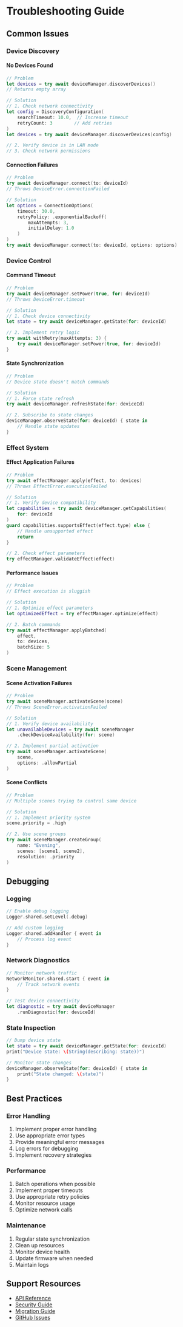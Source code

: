# Troubleshooting Guide

## Common Issues

### Device Discovery

#### No Devices Found
```swift
// Problem
let devices = try await deviceManager.discoverDevices()
// Returns empty array

// Solution
// 1. Check network connectivity
let config = DiscoveryConfiguration(
    searchTimeout: 10.0,  // Increase timeout
    retryCount: 3        // Add retries
)
let devices = try await deviceManager.discoverDevices(config)

// 2. Verify device is in LAN mode
// 3. Check network permissions
```

#### Connection Failures
```swift
// Problem
try await deviceManager.connect(to: deviceId)
// Throws DeviceError.connectionFailed

// Solution
let options = ConnectionOptions(
    timeout: 30.0,
    retryPolicy: .exponentialBackoff(
        maxAttempts: 3,
        initialDelay: 1.0
    )
)
try await deviceManager.connect(to: deviceId, options: options)
```

### Device Control

#### Command Timeout
```swift
// Problem
try await deviceManager.setPower(true, for: deviceId)
// Throws DeviceError.timeout

// Solution
// 1. Check device connectivity
let state = try await deviceManager.getState(for: deviceId)

// 2. Implement retry logic
try await withRetry(maxAttempts: 3) {
    try await deviceManager.setPower(true, for: deviceId)
}
```

#### State Synchronization
```swift
// Problem
// Device state doesn't match commands

// Solution
// 1. Force state refresh
try await deviceManager.refreshState(for: deviceId)

// 2. Subscribe to state changes
deviceManager.observeState(for: deviceId) { state in
    // Handle state updates
}
```

### Effect System

#### Effect Application Failures
```swift
// Problem
try await effectManager.apply(effect, to: devices)
// Throws EffectError.executionFailed

// Solution
// 1. Verify device compatibility
let capabilities = try await deviceManager.getCapabilities(
    for: deviceId
)
guard capabilities.supportsEffect(effect.type) else {
    // Handle unsupported effect
    return
}

// 2. Check effect parameters
try effectManager.validateEffect(effect)
```

#### Performance Issues
```swift
// Problem
// Effect execution is sluggish

// Solution
// 1. Optimize effect parameters
let optimizedEffect = try effectManager.optimize(effect)

// 2. Batch commands
try await effectManager.applyBatched(
    effect,
    to: devices,
    batchSize: 5
)
```

### Scene Management

#### Scene Activation Failures
```swift
// Problem
try await sceneManager.activateScene(scene)
// Throws SceneError.activationFailed

// Solution
// 1. Verify device availability
let unavailableDevices = try await sceneManager
    .checkDeviceAvailability(for: scene)

// 2. Implement partial activation
try await sceneManager.activateScene(
    scene,
    options: .allowPartial
)
```

#### Scene Conflicts
```swift
// Problem
// Multiple scenes trying to control same device

// Solution
// 1. Implement priority system
scene.priority = .high

// 2. Use scene groups
try await sceneManager.createGroup(
    name: "Evening",
    scenes: [scene1, scene2],
    resolution: .priority
)
```

## Debugging

### Logging
```swift
// Enable debug logging
Logger.shared.setLevel(.debug)

// Add custom logging
Logger.shared.addHandler { event in
    // Process log event
}
```

### Network Diagnostics
```swift
// Monitor network traffic
NetworkMonitor.shared.start { event in
    // Track network events
}

// Test device connectivity
let diagnostic = try await deviceManager
    .runDiagnostic(for: deviceId)
```

### State Inspection
```swift
// Dump device state
let state = try await deviceManager.getState(for: deviceId)
print("Device state: \(String(describing: state))")

// Monitor state changes
deviceManager.observeState(for: deviceId) { state in
    print("State changed: \(state)")
}
```

## Best Practices

### Error Handling
1. Implement proper error handling
2. Use appropriate error types
3. Provide meaningful error messages
4. Log errors for debugging
5. Implement recovery strategies

### Performance
1. Batch operations when possible
2. Implement proper timeouts
3. Use appropriate retry policies
4. Monitor resource usage
5. Optimize network calls

### Maintenance
1. Regular state synchronization
2. Clean up resources
3. Monitor device health
4. Update firmware when needed
5. Maintain logs

## Support Resources
- [API Reference](api-reference.md)
- [Security Guide](security.md)
- [Migration Guide](migration-guide.md)
- [GitHub Issues](https://github.com/DanielKng/YeelightControl/issues) 